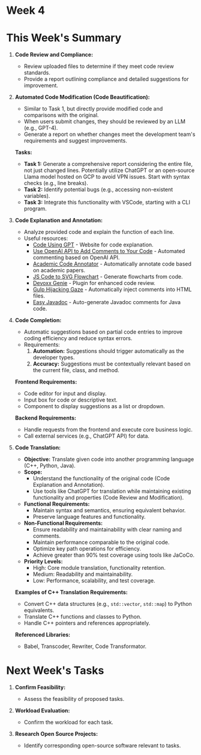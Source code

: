 # Week 4
# This Week's Summary
1. **Code Review and Compliance:**
   - Review uploaded files to determine if they meet code review standards.
   - Provide a report outlining compliance and detailed suggestions for improvement.
  
2. **Automated Code Modification (Code Beautification):**
   - Similar to Task 1, but directly provide modified code and comparisons with the original.
   - When users submit changes, they should be reviewed by an LLM (e.g., GPT-4).
   - Generate a report on whether changes meet the development team's requirements and suggest improvements.

   **Tasks:**
   - **Task 1:** Generate a comprehensive report considering the entire file, not just changed lines. Potentially utilize ChatGPT or an open-source Llama model hosted on GCP to avoid VPN issues. Start with syntax checks (e.g., line breaks).
   - **Task 2:** Identify potential bugs (e.g., accessing non-existent variables).
   - **Task 3:** Integrate this functionality with VSCode, starting with a CLI program.

3. **Code Explanation and Annotation:**
   - Analyze provided code and explain the function of each line.
   - Useful resources:
     - [Code Using GPT](https://github.com/llmadd/code_using_GPT) - Website for code explanation.
     - [Use OpenAI API to Add Comments to Your Code](https://github.com/RaycarlLei/Use-OpenAI-API-to-add-comments-to-your-code) - Automated commenting based on OpenAI API.
     - [Academic Code Annotator](https://github.com/liuzijian-cs/AcademicCodeAnnotator?tab=readme-ov-file) - Automatically annotate code based on academic papers.
     - [JS Code to SVG Flowchart](https://github.com/Bogdan-Lyashenko/js-code-to-svg-flowchart) - Generate flowcharts from code.
     - [Devoxx Genie](https://github.com/devoxx/DevoxxGenieIDEAPlugin?tab=readme-ov-file) - Plugin for enhanced code review.
     - [Gulp Hijacking Gaze](https://github.com/yiwei1223/gulp-hijacking-gaze) - Automatically inject comments into HTML files.
     - [Easy Javadoc](https://github.com/starcwang/easy_javadoc) - Auto-generate Javadoc comments for Java code.

4. **Code Completion:**
   - Automatic suggestions based on partial code entries to improve coding efficiency and reduce syntax errors.
   - Requirements:
     1. **Automation:** Suggestions should trigger automatically as the developer types.
     2. **Accuracy:** Suggestions must be contextually relevant based on the current file, class, and method.

   **Frontend Requirements:**
   - Code editor for input and display.
   - Input box for code or descriptive text.
   - Component to display suggestions as a list or dropdown.
   
   **Backend Requirements:**
   - Handle requests from the frontend and execute core business logic.
   - Call external services (e.g., ChatGPT API) for data.

5. **Code Translation:**
   - **Objective:** Translate given code into another programming language (C++, Python, Java).
   - **Scope:**
     - Understand the functionality of the original code (Code Explanation and Annotation).
     - Use tools like ChatGPT for translation while maintaining existing functionality and properties (Code Review and Modification).
   - **Functional Requirements:**
     - Maintain syntax and semantics, ensuring equivalent behavior.
     - Preserve language features and functionality.
   - **Non-Functional Requirements:**
     - Ensure readability and maintainability with clear naming and comments.
     - Maintain performance comparable to the original code.
     - Optimize key path operations for efficiency.
     - Achieve greater than 90% test coverage using tools like JaCoCo.
   - **Priority Levels:**
     - High: Core module translation, functionality retention.
     - Medium: Readability and maintainability.
     - Low: Performance, scalability, and test coverage.

   **Examples of C++ Translation Requirements:**
   - Convert C++ data structures (e.g., `std::vector`, `std::map`) to Python equivalents.
   - Translate C++ functions and classes to Python.
   - Handle C++ pointers and references appropriately.

   **Referenced Libraries:**
   - Babel, Transcoder, Rewriter, Code Transformator.


# Next Week's Tasks

1. **Confirm Feasibility:**
   - Assess the feasibility of proposed tasks.
  
2. **Workload Evaluation:**
   - Confirm the workload for each task.

3. **Research Open Source Projects:**
   - Identify corresponding open-source software relevant to tasks.
